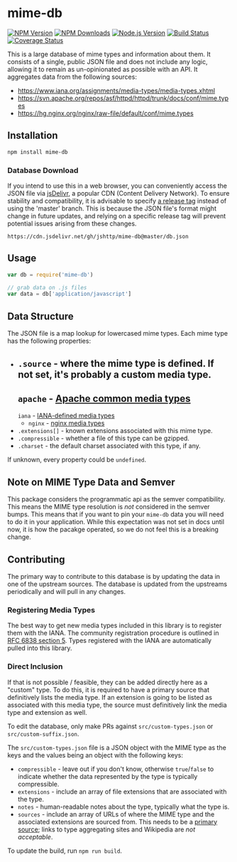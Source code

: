 # mime-db

[![NPM Version][npm-version-image]][npm-url]
[![NPM Downloads][npm-downloads-image]][npm-url]
[![Node.js Version][node-image]][node-url]
[![Build Status][ci-image]][ci-url]
[![Coverage Status][coveralls-image]][coveralls-url]

This is a large database of mime types and information about them.
It consists of a single, public JSON file and does not include any logic,
allowing it to remain as un-opinionated as possible with an API.
It aggregates data from the following sources:

- https://www.iana.org/assignments/media-types/media-types.xhtml
- https://svn.apache.org/repos/asf/httpd/httpd/trunk/docs/conf/mime.types
- https://hg.nginx.org/nginx/raw-file/default/conf/mime.types

## Installation

```bash
npm install mime-db
```

### Database Download

If you intend to use this in a web browser, you can conveniently access the JSON file
via [jsDelivr](https://www.jsdelivr.com/), a popular CDN (Content Delivery Network). To ensure
stability and compatibility, it is advisable to
specify [a release tag](https://github.com/jshttp/mime-db/tags) instead of using the 'master'
branch. This is because the JSON file's format might change in future updates, and relying on a
specific release tag will prevent potential issues arising from these changes.

```
https://cdn.jsdelivr.net/gh/jshttp/mime-db@master/db.json
```

## Usage

```js
var db = require('mime-db')

// grab data on .js files
var data = db['application/javascript']
```

## Data Structure

The JSON file is a map lookup for lowercased mime types.
Each mime type has the following properties:

- `.source` - where the mime type is defined.
  If not set, it's probably a custom media type.
    -
    `apache` - [Apache common media types](https://svn.apache.org/repos/asf/httpd/httpd/trunk/docs/conf/mime.types)
    -
    `iana` - [IANA-defined media types](https://www.iana.org/assignments/media-types/media-types.xhtml)
    - `nginx` - [nginx media types](https://hg.nginx.org/nginx/raw-file/default/conf/mime.types)
- `.extensions[]` - known extensions associated with this mime type.
- `.compressible` - whether a file of this type can be gzipped.
- `.charset` - the default charset associated with this type, if any.

If unknown, every property could be `undefined`.

## Note on MIME Type Data and Semver

This package considers the programmatic api as the semver compatibility. This means the MIME type
resolution is *not* considered
in the semver bumps. This means that if you want to pin your `mime-db` data you will need to do it
in your application. While
this expectation was not set in docs until now, it is how the pacakge operated, so we do not feel
this is a breaking change.

## Contributing

The primary way to contribute to this database is by updating the data in
one of the upstream sources. The database is updated from the upstreams
periodically and will pull in any changes.

### Registering Media Types

The best way to get new media types included in this library is to register
them with the IANA. The community registration procedure is outlined in
[RFC 6838 section 5](https://tools.ietf.org/html/rfc6838#section-5). Types
registered with the IANA are automatically pulled into this library.

### Direct Inclusion

If that is not possible / feasible, they can be added directly here as a
"custom" type. To do this, it is required to have a primary source that
definitively lists the media type. If an extension is going to be listed as
associated with this media type, the source must definitively link the
media type and extension as well.

To edit the database, only make PRs against `src/custom-types.json` or
`src/custom-suffix.json`.

The `src/custom-types.json` file is a JSON object with the MIME type as the
keys and the values being an object with the following keys:

- `compressible` - leave out if you don't know, otherwise `true`/`false` to
  indicate whether the data represented by the type is typically compressible.
- `extensions` - include an array of file extensions that are associated with
  the type.
- `notes` - human-readable notes about the type, typically what the type is.
- `sources` - include an array of URLs of where the MIME type and the associated
  extensions are sourced from. This needs to be
  a [primary source](https://en.wikipedia.org/wiki/Primary_source);
  links to type aggregating sites and Wikipedia are _not acceptable_.

To update the build, run `npm run build`.

[ci-image]: https://badgen.net/github/checks/jshttp/mime-db/master?label=ci

[ci-url]: https://github.com/jshttp/mime-db/actions/workflows/ci.yml

[coveralls-image]: https://badgen.net/coveralls/c/github/jshttp/mime-db/master

[coveralls-url]: https://coveralls.io/r/jshttp/mime-db?branch=master

[node-image]: https://badgen.net/npm/node/mime-db

[node-url]: https://nodejs.org/en/download

[npm-downloads-image]: https://badgen.net/npm/dm/mime-db

[npm-url]: https://npmjs.org/package/mime-db

[npm-version-image]: https://badgen.net/npm/v/mime-db
